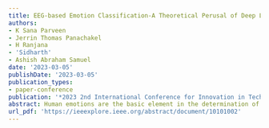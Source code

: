 ```yaml
---
title: EEG-based Emotion Classification-A Theoretical Perusal of Deep Learning Methods
authors:
- K Sana Parveen
- Jerrin Thomas Panachakel
- H Ranjana
- 'Sidharth'
- Ashish Abraham Samuel
date: '2023-03-05'
publishDate: '2023-03-05'
publication_types:
- paper-conference
publication: '*2023 2nd International Conference for Innovation in Technology (INOCON)*'
abstract: Human emotions are the basic element in the determination of a human’s cognitive abilities. These are the reaction of the human brain to internal or external events. Recognizing of different human emotions using a brain-machine interface is a crucial in understanding the emotional well-being of a patient who is completely paralyzed. One of the modalities for capturing neural activities in a brain-machine interface for recognizing human emotions is electroencephalogram (EEG). EEG-based systems for recognizing human emotions could offer a quick, simple, accessible, and user-friendly method for determining emotions. In the last few years emotion identification based on EEG has achieved significant attention. Many machine learning involved technologies have been developed for the classification of emotions of humans. Here we review the modern developments in the research area of emotion identification using deep learning methods, focusing on both feature extraction and classification methods. We also present the comparison of the accuracies obtained by different models.
url_pdf: 'https://ieeexplore.ieee.org/abstract/document/10101002'
---
```

